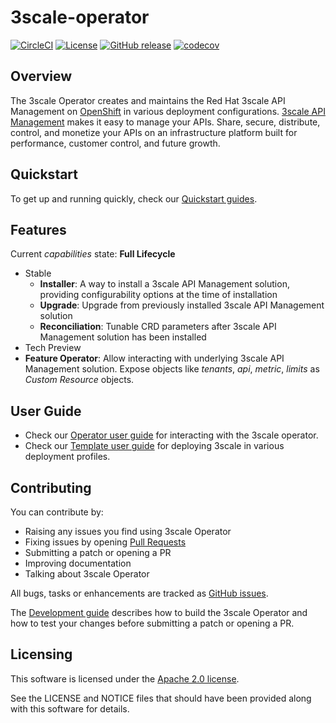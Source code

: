 # 3scale-operator

[![CircleCI](https://circleci.com/gh/3scale/3scale-operator/tree/master.svg?style=svg)](https://circleci.com/gh/3scale/3scale-operator/tree/master)
[![License](https://img.shields.io/badge/license-Apache--2.0-blue.svg)](http://www.apache.org/licenses/LICENSE-2.0)
[![GitHub release](https://img.shields.io/github/v/release/3scale/3scale-operator.svg)](https://github.com/3scale/3scale-operator/releases/latest)
[![codecov](https://codecov.io/gh/3scale/3scale-operator/branch/master/graph/badge.svg)](https://codecov.io/gh/3scale/3scale-operator)

## Overview

The 3scale Operator creates and maintains the Red Hat 3scale API Management on [OpenShift](https://www.openshift.com/) in various deployment configurations.
[3scale API Management](https://www.redhat.com/en/technologies/jboss-middleware/3scale) makes it easy to manage your APIs.
Share, secure, distribute, control, and monetize your APIs on an infrastructure platform built for performance, customer control, and future growth.

## Quickstart

To get up and running quickly, check our [Quickstart guides](doc/quickstart-guide.md).

## Features

Current *capabilities* state: **Full Lifecycle**

* Stable
  * **Installer**: A way to install a 3scale API Management solution, providing configurability options at the time of installation
  * **Upgrade**: Upgrade from previously installed 3scale API Management solution
  * **Reconciliation**: Tunable CRD parameters after 3scale API Management solution has been installed
* Tech Preview
* **Feature Operator**: Allow interacting with underlying 3scale API Management solution. Expose objects like *tenants*, *api*, *metric*, *limits* as _Custom Resource_ objects.

## User Guide

* Check our [Operator user guide](doc/operator-user-guide.md) for interacting with the 3scale operator.
* Check our [Template user guide](doc/template-user-guide.md) for deploying 3scale in various deployment profiles.

## Contributing
You can contribute by:

* Raising any issues you find using 3scale Operator
* Fixing issues by opening [Pull Requests](https://github.com/3scale/3scale-operator/pulls)
* Submitting a patch or opening a PR
* Improving documentation
* Talking about 3scale Operator

All bugs, tasks or enhancements are tracked as [GitHub issues](https://github.com/3scale/3scale-operator/issues).

The [Development guide](doc/development.md) describes how to build the 3scale Operator and how to test your changes before submitting a patch or opening a PR.

## Licensing

This software is licensed under the [Apache 2.0 license](https://www.apache.org/licenses/LICENSE-2.0).

See the LICENSE and NOTICE files that should have been provided along with this software for details.

